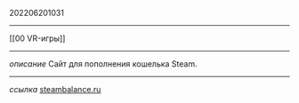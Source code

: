202206201031
***
[[00 VR-игры]]
***
*описание*
Сайт для пополнения кошелька Steam.
***
*ссылка*
[steambalance.ru](https://steambalance.ru/)